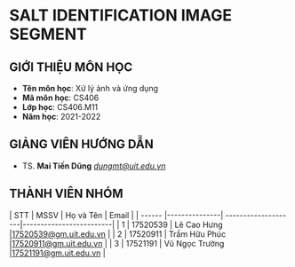 # **SALT IDENTIFICATION IMAGE SEGMENT**
## GIỚI THIỆU MÔN HỌC
<a name="gioithieumonhoc"></a>
* **Tên môn học**: Xử lý ảnh và ứng dụng
* **Mã môn học**: CS406
* **Lớp học**: CS406.M11
* **Năm học**: 2021-2022

## GIẢNG VIÊN HƯỚNG DẪN
<a name="giangvien"></a>
* TS. **Mai Tiến Dũng** *dungmt@uit.edu.vn*

## THÀNH VIÊN NHÓM
<a name="thanhvien"></a>
| STT    | MSSV          | Họ và Tên           | Email                   |
| ------ |---------------| --------------------|-------------------------|
| 1      | 17520539      | Lê Cao Hưng         |17520539@gm.uit.edu.vn   |
| 2      | 17520911      | Trầm Hữu Phúc       |17520911@gm.uit.edu.vn   |
| 3      | 17521191      | Vũ Ngọc Trường      |17521191@gm.uit.edu.vn   |

